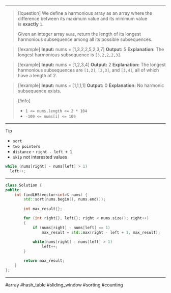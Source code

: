 ___

> [!question] 
> We define a harmonious array as an array where the difference between its maximum value and its minimum value is **exactly** `1`.
> 
> Given an integer array `nums`, return the length of its longest harmonious subsequence among all its possible subsequences. 

> [!example] 
> **Input:** nums = [1,3,2,2,5,2,3,7]
**Output:** 5
**Explanation:**
The longest harmonious subsequence is `[3,2,2,2,3]`. 

> [!example] 
> **Input:** nums = [1,2,3,4]
**Output:** 2
**Explanation:**
The longest harmonious subsequences are `[1,2]`, `[2,3]`, and `[3,4]`, all of which have a length of 2. 

> [!example] 
> **Input:** nums = [1,1,1,1]
**Output:** 0
**Explanation:**
No harmonic subsequence exists. 


> [!info] 
> - `1 <= nums.length <= 2 * 104`
> - `-109 <= nums[i] <= 109` 

___

> [!tip] 
> - `sort`
> - `two pointers`
> - `distance` - `right - left + 1`
> - `skip` not interested values
> ```cpp
> while (nums[right] - nums[left] > 1)
> 	left++;
> ```

___

```cpp
class Solution {
public:
    int findLHS(vector<int>& nums) {
        std::sort(nums.begin(), nums.end());
        
        int max_result{};

        for (int right{}, left{}; right < nums.size(); right++)
        {
            if (nums[right] - nums[left] == 1)
                max_result = std::max(right - left + 1, max_result);
                
            while(nums[right] - nums[left] > 1)
                left++;
        }

        return max_result;
    }
};
```

___

#array #hash_table #sliding_window #sorting #counting 